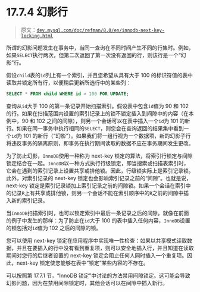# 17.7.4 幻影行

> 原文：[`dev.mysql.com/doc/refman/8.0/en/innodb-next-key-locking.html`](https://dev.mysql.com/doc/refman/8.0/en/innodb-next-key-locking.html)

所谓的幻影问题发生在事务中，当同一查询在不同时间产生不同的行集时。例如，如果`SELECT`执行两次，但第二次返回了第一次没有返回的行，则该行是一个“幻影”行。

假设`child`表的`id`列上有一个索引，并且您希望从具有大于 100 的标识符值的表中读取并锁定所有行，以便稍后更新所选行中的某些列：

```sql
SELECT * FROM child WHERE id > 100 FOR UPDATE;
```

查询从`id`大于 100 的第一条记录开始扫描索引。假设表中包含`id`值为 90 和 102 的行。如果在扫描范围内设置的索引记录上的锁不锁定插入到间隙中的内容（在本例中，90 和 102 之间的间隙），则另一个会话可以在表中插入一个`id`为 101 的新行。如果在同一事务中执行相同的`SELECT`，则您会在查询返回的结果集中看到一个`id`为 101 的新行（“幻影”）。如果我们将一组行视为一个数据项，新的幻影子行将违反事务的隔离原则，即事务在执行期间读取的数据不应在事务期间发生更改。

为了防止幻影，`InnoDB`使用一种称为 next-key 锁定的算法，将索引行锁定与间隙锁定结合在一起。`InnoDB`以一种方式执行行级锁定，即当搜索或扫描表索引时，它会在遇到的索引记录上设置共享或排他锁。因此，行级锁实际上是索引记录锁。此外，对索引记录的 next-key 锁定也会影响索引记录之前的“间隙”。也就是说，next-key 锁定是索引记录锁加上索引记录之前的间隙锁。如果一个会话在索引中的记录`R`上有共享或排他锁，则另一个会话不能在索引顺序中的`R`之前的间隙中插入新的索引记录。

当`InnoDB`扫描索引时，也可以锁定索引中最后一条记录之后的间隙。就像在前面的例子中发生的那样：为了防止在`id`大于 100 的表中插入任何内容，`InnoDB`设置的锁包括对`id`值为 102 之后的间隙的锁。

您可以使用 next-key 锁定在应用程序中实现唯一性检查：如果以共享模式读取数据，并且在要插入的行中没有看到重复项，则可以安全地插入行，并且知道在读取期间对您行的后继者设置的 next-key 锁定会阻止任何人同时插入一个重复项。因此，next-key 锁定使您能够在表中“锁定”某些内容的不存在。

可以按照第 17.7.1 节，“InnoDB 锁定”中讨论的方法禁用间隙锁定。这可能会导致幻影问题，因为在禁用间隙锁定时，其他会话可以在间隙中插入新行。
